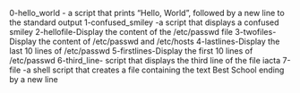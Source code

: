 0-hello_world -  a script that prints “Hello, World”, followed by a new line to the standard output
1-confused_smiley -a script that displays a confused smiley
2-hellofile-Display the content of the /etc/passwd file
3-twofiles-Display the content of /etc/passwd and /etc/hosts
4-lastlines-Display the last 10 lines of /etc/passwd
5-firstlines-Display the first 10 lines of /etc/passwd
6-third_line- script that displays the third line of the file iacta
7-file -a shell script that creates a file containing the text Best School ending by a new line
